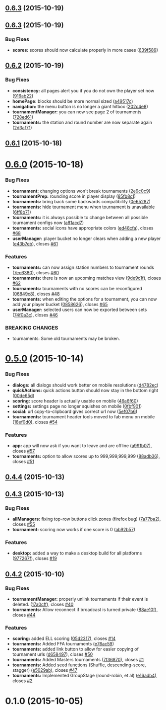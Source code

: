 <a name="0.6.3"></a>
## [0.6.3](https://github.com/seiyria/openchallenge/compare/0.6.3...v0.6.3) (2015-10-19)




<a name="0.6.3"></a>
## [0.6.3](https://github.com/seiyria/openchallenge/compare/0.6.2...0.6.3) (2015-10-19)


### Bug Fixes

* **scores:** scores should now calculate properly in more cases ([639f589](https://github.com/seiyria/openchallenge/commit/639f589))



<a name="0.6.2"></a>
## [0.6.2](https://github.com/seiyria/openchallenge/compare/0.6.1...0.6.2) (2015-10-19)


### Bug Fixes

* **consistency:** all pages alert you if you do not own the player set now ([916ab22](https://github.com/seiyria/openchallenge/commit/916ab22))
* **homePage:** blocks should be more normal sized ([a49517c](https://github.com/seiyria/openchallenge/commit/a49517c))
* **navigation:** the menu button is no longer a giant hitbox ([202c4e8](https://github.com/seiyria/openchallenge/commit/202c4e8))
* **tournamentManager:** you can now see page 2 of tournaments ([728ed61](https://github.com/seiyria/openchallenge/commit/728ed61))
* **tournaments:** the station and round number are now separate again ([2d3af71](https://github.com/seiyria/openchallenge/commit/2d3af71))



<a name="0.6.1"></a>
## [0.6.1](https://github.com/seiyria/openchallenge/compare/0.6.0...0.6.1) (2015-10-18)




<a name="0.6.0"></a>
# [0.6.0](https://github.com/seiyria/openchallenge/compare/0.5.0...0.6.0) (2015-10-18)


### Bug Fixes

* **tournament:** changing options won't break tournaments ([2e9c0c9](https://github.com/seiyria/openchallenge/commit/2e9c0c9))
* **tournamentPrep:** rounding score in player display ([85fb8c1](https://github.com/seiyria/openchallenge/commit/85fb8c1))
* **tournaments:** bring back some backwards compatibility ([0e65287](https://github.com/seiyria/openchallenge/commit/0e65287))
* **tournaments:** hide tournament menu when tournament is unavailable ([6ff8b71](https://github.com/seiyria/openchallenge/commit/6ff8b71))
* **tournaments:** it is always possible to change between all possible tournament configs now ([a81acd7](https://github.com/seiyria/openchallenge/commit/a81acd7))
* **tournaments:** social icons have appropriate colors ([ed48cfa](https://github.com/seiyria/openchallenge/commit/ed48cfa)), closes [#68](https://github.com/seiyria/openchallenge/issues/68)
* **userManager:** player bucket no longer clears when adding a new player ([e43b7eb](https://github.com/seiyria/openchallenge/commit/e43b7eb)), closes [#61](https://github.com/seiyria/openchallenge/issues/61)

### Features

* **tournaments:** can now assign station numbers to tournament rounds ([7ec6380](https://github.com/seiyria/openchallenge/commit/7ec6380)), closes [#60](https://github.com/seiyria/openchallenge/issues/60)
* **tournaments:** there is now an upcoming matches view ([9de9c1f](https://github.com/seiyria/openchallenge/commit/9de9c1f)), closes [#62](https://github.com/seiyria/openchallenge/issues/62)
* **tournaments:** tournaments with no scores can be reconfigured ([06849c8](https://github.com/seiyria/openchallenge/commit/06849c8)), closes [#48](https://github.com/seiyria/openchallenge/issues/48)
* **tournaments:** when editing the options for a tournament, you can now add your player bucket ([0858626](https://github.com/seiyria/openchallenge/commit/0858626)), closes [#65](https://github.com/seiyria/openchallenge/issues/65)
* **userManager:** selected users can now be exported between sets ([74f0a3c](https://github.com/seiyria/openchallenge/commit/74f0a3c)), closes [#46](https://github.com/seiyria/openchallenge/issues/46)


### BREAKING CHANGES

* tournaments: Some old tournaments may be broken.



<a name="0.5.0"></a>
# [0.5.0](https://github.com/seiyria/openchallenge/compare/0.4.4...0.5.0) (2015-10-14)


### Bug Fixes

* **dialogs:** all dialogs should work better on mobile resolutions ([d4782ec](https://github.com/seiyria/openchallenge/commit/d4782ec))
* **quickActions:** quick actions button should now stay in the bottom right ([00de65d](https://github.com/seiyria/openchallenge/commit/00de65d))
* **scoring:** score header is actually usable on mobile ([46a6f60](https://github.com/seiyria/openchallenge/commit/46a6f60))
* **settings:** settings page no longer squishes on mobile ([0fbf901](https://github.com/seiyria/openchallenge/commit/0fbf901))
* **social:** url copy-to-clipboard gives correct url now ([5ef07b6](https://github.com/seiyria/openchallenge/commit/5ef07b6))
* **tournaments:** tournament header tools moved to fab menu on mobile ([18ef0d0](https://github.com/seiyria/openchallenge/commit/18ef0d0)), closes [#54](https://github.com/seiyria/openchallenge/issues/54)

### Features

* **app:** app will now ask if you want to leave and are offline ([a991b07](https://github.com/seiyria/openchallenge/commit/a991b07)), closes [#57](https://github.com/seiyria/openchallenge/issues/57)
* **tournaments:** option to allow scores up to 999,999,999,999 ([88adb36](https://github.com/seiyria/openchallenge/commit/88adb36)), closes [#51](https://github.com/seiyria/openchallenge/issues/51)



<a name="0.4.4"></a>
## [0.4.4](https://github.com/seiyria/openchallenge/compare/0.4.3...0.4.4) (2015-10-13)




<a name="0.4.3"></a>
## [0.4.3](https://github.com/seiyria/openchallenge/compare/0.4.2...0.4.3) (2015-10-13)


### Bug Fixes

* **allManagers:** fixing top-row buttons click zones (firefox bug) ([7a77ba2](https://github.com/seiyria/openchallenge/commit/7a77ba2)), closes [#55](https://github.com/seiyria/openchallenge/issues/55)
* **tournament:** scoring now works if one score is 0 ([ab92b57](https://github.com/seiyria/openchallenge/commit/ab92b57))

### Features

* **desktop:** added a way to make a desktop build for all platforms ([977267f](https://github.com/seiyria/openchallenge/commit/977267f)), closes [#19](https://github.com/seiyria/openchallenge/issues/19)



<a name="0.4.2"></a>
## [0.4.2](https://github.com/seiyria/openchallenge/compare/0.4.1...0.4.2) (2015-10-10)


### Bug Fixes

* **tournamentManager:** properly unlink tournaments if their event is deleted. ([17a0cff](https://github.com/seiyria/openchallenge/commit/17a0cff)), closes [#40](https://github.com/seiyria/openchallenge/issues/40)
* **tournaments:** Allow reconnect if broadcast is turned private ([88ae10f](https://github.com/seiyria/openchallenge/commit/88ae10f)), closes [#44](https://github.com/seiyria/openchallenge/issues/44)

### Features

* **scoring:** added ELL scoring ([05d2317](https://github.com/seiyria/openchallenge/commit/05d2317)), closes [#14](https://github.com/seiyria/openchallenge/issues/14)
* **tournaments:** Added FFA tournaments ([e76ac59](https://github.com/seiyria/openchallenge/commit/e76ac59))
* **tournaments:** added link button to allow for easier copying of tournament urls ([d658497](https://github.com/seiyria/openchallenge/commit/d658497)), closes [#50](https://github.com/seiyria/openchallenge/issues/50)
* **tournaments:** Added Masters tournaments ([7f36870](https://github.com/seiyria/openchallenge/commit/7f36870)), closes [#1](https://github.com/seiyria/openchallenge/issues/1)
* **tournaments:** Added seed functions (Shuffle, descending-score, stagger) ([e5029ab](https://github.com/seiyria/openchallenge/commit/e5029ab)), closes [#47](https://github.com/seiyria/openchallenge/issues/47)
* **tournaments:** Implemented GroupStage (round-robin, et al) ([e16adb4](https://github.com/seiyria/openchallenge/commit/e16adb4)), closes [#2](https://github.com/seiyria/openchallenge/issues/2)



<a name="0.1.0"></a>
# 0.1.0 (2015-10-05)




